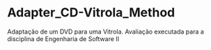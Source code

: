 # Adapter_CD-Vitrola_Method

Adaptação de um DVD para uma Vitrola. 
Avaliação executada para a disciplina de Engenharia de Software II
